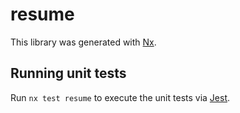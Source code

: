 # resume

This library was generated with [Nx](https://nx.dev).

## Running unit tests

Run `nx test resume` to execute the unit tests via [Jest](https://jestjs.io).
